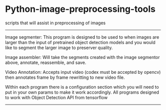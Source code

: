 # Python-image-preprocessing-tools
scripts that will assist in preprocessing of images

--------------------------
Image segmenter:
This program is designed to be used to when images are larger than the input of pretrained object detection models and you would like to segment the larger image to preserver quality.

Image assembler:
Will take the segments created with the image segmentor above, annotate, reassemble, and save.

Video Annotation:
Accepts input video (codex must be accepted by opencv) then annotates frame by frame rewritting to new video file.

Within each program there is a configuration section which you will need to put in your own params to make it work accordingly.
All programs designed to work with Object Detection API from tensorflow

---------------------------
